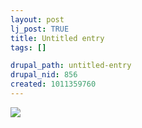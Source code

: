 ```yaml
--- 
layout: post
lj_post: TRUE
title: Untitled entry
tags: []

drupal_path: untitled-entry
drupal_nid: 856
created: 1011359760
---
```

<img src="/files/lj-photos/duck.jpg">
